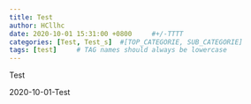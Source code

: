 ```yaml
---
title: Test
author: HCllhc
date: 2020-10-01 15:31:00 +0800		#+/-TTTT
categories: [Test, Test_s]	#[TOP_CATEGORIE, SUB_CATEGORIE]
tags: [test]     # TAG names should always be lowercase
---
```

Test

2020-10-01-Test